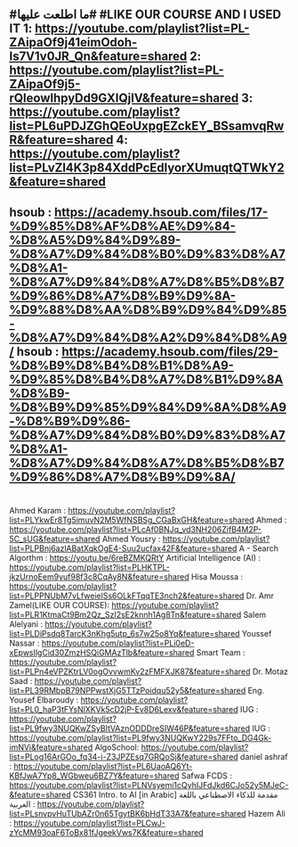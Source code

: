 #ما اطلعت عليها#
#LIKE OUR COURSE AND I USED IT
1: https://youtube.com/playlist?list=PL-ZAipaOf9j41eimOdoh-Is7V1v0JR_Qn&feature=shared
2: https://youtube.com/playlist?list=PL-ZAipaOf9j5-rQleowlhpyDd9GXIQjlV&feature=shared
3: https://youtube.com/playlist?list=PL6uPDJZGhQEoUxpgEZckEY_BSsamvqRwR&feature=shared
4: https://youtube.com/playlist?list=PLvZl4K3p84XddPcEdlyorXUmuqtQTWkY2&feature=shared
------------------------
 hsoub : https://academy.hsoub.com/files/17-%D9%85%D8%AF%D8%AE%D9%84-%D8%A5%D9%84%D9%89-%D8%A7%D9%84%D8%B0%D9%83%D8%A7%D8%A1-%D8%A7%D9%84%D8%A7%D8%B5%D8%B7%D9%86%D8%A7%D8%B9%D9%8A-%D9%88%D8%AA%D8%B9%D9%84%D9%85-%D8%A7%D9%84%D8%A2%D9%84%D8%A9/
 hsoub : https://academy.hsoub.com/files/29-%D8%B9%D8%B4%D8%B1%D8%A9-%D9%85%D8%B4%D8%A7%D8%B1%D9%8A%D8%B9-%D8%B9%D9%85%D9%84%D9%8A%D8%A9-%D8%B9%D9%86-%D8%A7%D9%84%D8%B0%D9%83%D8%A7%D8%A1-%D8%A7%D9%84%D8%A7%D8%B5%D8%B7%D9%86%D8%A7%D8%B9%D9%8A/
------------------------
#
Ahmed Karam : https://youtube.com/playlist?list=PLYkwEr8Tg5imuvN2M5WfNSBSg_CGaBxGH&feature=shared
Ahmed : https://youtube.com/playlist?list=PLcAf0BNJq_vd3NH206ZifB4M2P-5C_sUG&feature=shared 
Ahmed Yousry : https://youtube.com/playlist?list=PLPBnj6azlABatXqkOgE4-Suu2ucfax42F&feature=shared
A - Search Algorthm : https://youtu.be/6reBZMKQRtY
Artificial Intelligence (AI) : https://youtube.com/playlist?list=PLHKTPL-jkzUrnoEem9yuf98f3c8CqAy8N&feature=shared
Hisa Moussa : https://youtube.com/playlist?list=PLPPNUbM7vLfweielSs6OLkFTqqTE3nch2&feature=shared
Dr. Amr Zamel(LIKE OUR COURSE): https://youtube.com/playlist?list=PLR1KtmaCt9Bm2Qz_SzI2sE2knnh1Ag8Tn&feature=shared
Salem Alelyani : https://youtube.com/playlist?list=PLDiPsdq8TarcK3nKhg5utp_6s7w25o8Yq&feature=shared
Youssef Nassar : https://youtube.com/playlist?list=PLi0eD-xEpwsIlgCid30ZmzHSQiGMAzTlb&feature=shared
Smart Team : https://youtube.com/playlist?list=PLPn4eVPZKtrLV0ogOvvwmKv2zFMFXJK87&feature=shared
Dr. Motaz Saad : https://youtube.com/playlist?list=PL39RMbpB79NPPwstXjG5TTzPoidqu52y5&feature=shared
Eng. Yousef Elbaroudy : https://youtube.com/playlist?list=PL0_haP3tFYsNlXKVk5cD2jP-Ev8D6Lexv&feature=shared 
IUG : https://youtube.com/playlist?list=PL9fwy3NUQKwZSyBItVAznODDDreSIW46P&feature=shared
IUG : https://youtube.com/playlist?list=PL9fwy3NUQKwY229s7FFto_DG4Gk-imNVi&feature=shared
AlgoSchool: https://youtube.com/playlist?list=PLog16ArGOo_fq34-i-Z3JPZEsq7GRQoSj&feature=shared
daniel ashraf : https://youtube.com/playlist?list=PL6UaoAQ6Yt-KBfJwA7Yp8_WGbweu6BZ7Y&feature=shared
Safwa FCDS : https://youtube.com/playlist?list=PLNVsyemi1cQyhIJFdJkd6CJo52y5MJeC-&feature=shared
CS361 Intro. to AI [in Arabic] مقدمة للذكاء الاصطناعي باللغة العربية : https://youtube.com/playlist?list=PLsnvpvHuTUbAZr0n65TgytBK6bHdT33A7&feature=shared
Hazem Ali : https://youtube.com/playlist?list=PLCwJ-zYcMM93oaF6ToBx81fJgeekVws7K&feature=shared
